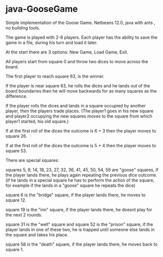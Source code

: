 # java-GooseGame

 Simple implementation of the Goose Game. Netbeans 12.0, java with ants , no building tools. 
 
 The game is played with 2-6 players. Each player has the ability to save the game in a file, during his turn and load it later.
 
 At the start there are 3 options: New Game, Load Game, Exit.
 
 All players start from square 0 and throw two dices to move across the board.
 
 The first player to reach square 63, is the winner. 
 
 If the player is near square 63, he rolls the dices and he lands out of the board boundaries then he will move backwards for as many squares as the difference.
 
 If the player rolls the dices and lands in a square occupied by another player, then the players trade places. 
 (The player1 goes in his new square and player2 occupying the new squares moves to the square from which player1 started, his old square.)
 
 If at the first roll of the dices the outcome is 6 + 3 then the player moves to square 26.
 
 If at the first roll of the dices the outcome is 5 + 4 then the player moves to square 53.
 
 There are special squares:
 
 squares 5, 9, 14, 18, 23, 27, 32, 36, 41, 45, 50, 54, 59 are "goose" squares, if the player lands there, he plays again repeating the previous dice outcome.
 (if he lands in a special square he has to perform the action of the square, for example if the lands in a "goose" square he repeats the dice)
  
 square 6 is the "bridge" square, if the player lands there, he moves to square 12.
  
 square 19 is the "inn" square, if the player lands there, he doesnt play for the next 2 rounds.
  
 square 31 is the "well" square and square 52 is the "prison" square, if the player lands in one of these two, 
 he is trapped until someone else lands in the square and takes his place.
  
 square 58 is the "death" square, if the player lands there, he moves back to square 1.
